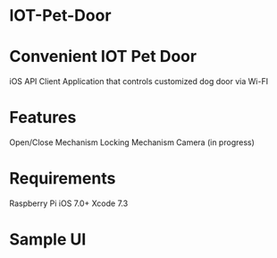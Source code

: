 # IOT-Pet-Door
# Convenient IOT Pet Door

iOS API Client Application that controls customized dog door via Wi-FI

# Features

Open/Close Mechanism
Locking Mechanism
Camera (in progress)

# Requirements

Raspberry Pi
iOS 7.0+
Xcode 7.3

# Sample UI



